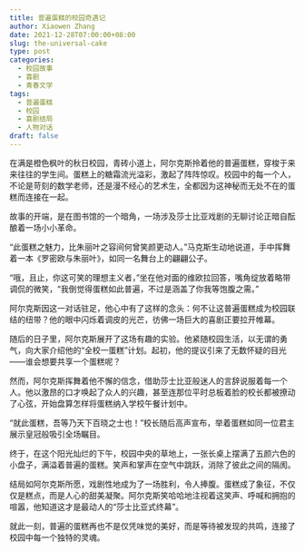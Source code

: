 ```yaml
---
title: 普遍蛋糕的校园奇遇记
author: Xiaowen Zhang
date: 2021-12-28T07:00:00+08:00
slug: the-universal-cake
type: post
categories:
  - 校园故事
  - 喜剧
  - 青春文学
tags:
  - 普遍蛋糕
  - 校园
  - 喜剧结局
  - 人物对话
draft: false
---
```


在满是橙色枫叶的秋日校园，青砖小道上，阿尔克斯拎着他的普遍蛋糕，穿梭于来来往往的学生间。蛋糕上的糖霜流光溢彩，激起了阵阵惊叹。校园中的每一个人，不论是苛刻的数学老师，还是漫不经心的艺术生，全都因为这神秘而无处不在的蛋糕而连接在一起。

故事的开端，是在图书馆的一个暗角，一场涉及莎士比亚戏剧的无聊讨论正暗自酝酿着一场小小革命。

“此蛋糕之魅力，比朱丽叶之容间何曾笑颜更动人。”马克斯生动地说道，手中挥舞着一本《罗密欧与朱丽叶》，如同一名舞台上的翩翩公子。

“哦，且止，你这可笑的理想主义者，”坐在他对面的维欧拉回答，嘴角绽放着略带调侃的微笑，“我倒觉得蛋糕如此普遍，不过是涵盖了你我等饱腹之需。”

阿尔克斯因这一对话驻足，他心中有了这样的念头：何不让这普遍蛋糕成为校园联结的纽带？他的眼中闪烁着调皮的光芒，彷佛一场巨大的喜剧正要拉开帷幕。

随后的日子里，阿尔克斯展开了这场有趣的实验。他紧随校园生活，以无谓的勇气，向大家介绍他的“全校一蛋糕”计划。起初，他的提议引来了无数怀疑的目光——谁会想要共享一个蛋糕呢？

然而，阿尔克斯挥舞着他不懈的信念，借助莎士比亚般迷人的言辞说服着每一个人。他以激昂的口才唤起了众人的兴趣，甚至连那位平时总板着脸的校长都被撩动了心弦，开始盘算怎样将蛋糕纳入学校午餐计划中。

“就此蛋糕，吾等乃天下百晓之士也！”校长随后高声宣布，举着蛋糕如同一位君主展示皇冠般吸引全场瞩目。

终于，在这个阳光灿烂的下午，校园中央的草地上，一张长桌上摆满了五颜六色的小盘子，满溢着普遍的蛋糕。笑声和掌声在空气中跳跃，消除了彼此之间的隔阂。

结局如阿尔克斯所愿，戏剧性地成为了一场胜利，令人捧腹。蛋糕成了象征，不仅仅是糕点，而是人心的甜美凝聚。阿尔克斯笑哈哈地注视着这笑声、呼喊和拥抱的喧嚣，他知道这才是最动人的“莎士比亚式终幕”。

就此一刻，普遍的蛋糕再也不是仅凭味觉的美好，而是等待被发现的共鸣，连接了校园中每一个独特的灵魂。